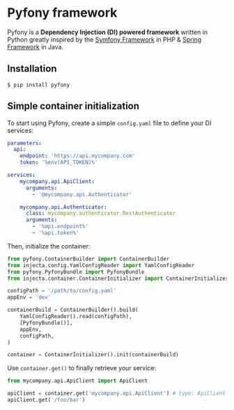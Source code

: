 # Pyfony framework

Pyfony is a **Dependency Injection (DI) powered framework** written in Python greatly inspired by the [Symfony Framework](https://symfony.com/) in PHP & [Spring Framework](https://spring.io/projects/spring-framework) in Java.

## Installation

```
$ pip install pyfony
```

## Simple container initialization

To start using Pyfony, create a simple `config.yaml` file to define your DI services:

```yaml
parameters:
  api:
    endpoint: 'https://api.mycompany.com'
    token: '%env(API_TOKEN)%'

services:
    mycompany.api.ApiClient:
      arguments:
        - '@mycompany.api.Authenticator'

    mycompany.api.Authenticator:
      class: mycompany.authenticator.RestAuthenticator
      arguments:
        - '%api.endpoint%'
        - '%api.token%'
```

Then, initialize the container:

```python
from pyfony.ContainerBuilder import ContainerBuilder
from injecta.config.YamlConfigReader import YamlConfigReader
from pyfony.PyfonyBundle import PyfonyBundle
from injecta.container.ContainerInitializer import ContainerInitializer

configPath = '/path/to/config.yaml'
appEnv = 'dev'

containerBuild = ContainerBuilder().build(
    YamlConfigReader().read(configPath),
    [PyfonyBundle()],
    appEnv,
    configPath,
)

container = ContainerInitializer().init(containerBuild)
```

Use `container.get()` to finally retrieve your service:

```python
from mycompany.api.ApiClient import ApiClient

apiClient = container.get('mycompany.api.ApiClient') # type: ApiClient   
apiClient.get('/foo/bar')
```
